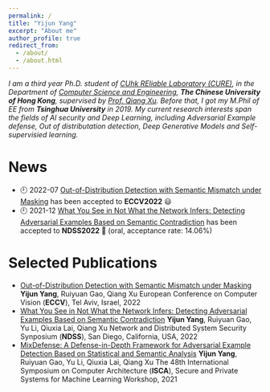 ```yaml
---
permalink: /
title: "Yijun Yang"
excerpt: "About me"
author_profile: true
redirect_from: 
  - /about/
  - /about.html
---
```

*I am a third year Ph.D. student of [CUhk REliable Laboratory (CURE)](https://cure-lab.github.io/), in the Department of [Computer Science and Engineering](https://www.cse.cuhk.edu.hk/), **The Chinese University of Hong Kong**, supervised by [Prof. Qiang Xu](https://scholar.google.com/citations?user=eSiKPqUAAAAJ&hl=zh-CN). Before that, I got my M.Phil of EE from **Tsinghua University** in 2019. My current research interests span the fields of AI security and Deep Learning, including Adversarial Example defense, Out of distributation detection, Deep Generative Models and Self-supervisied learning.* 



News
======
- 🕘 2022-07 [Out-of-Distribution Detection with Semantic Mismatch under Masking](https://arxiv.org/abs/2208.00446) has been accepted to **ECCV2022** 😃
- 🕘 2021-12 [What You See in Not What the Network Infers: Detecting Adversarial Examples Based on Semantic Contradiction](https://arxiv.org/abs/2201.09650) has been accepted to **NDSS2022** 👏 (oral, acceptance rate: 14.06%)



Selected Publications
=====
- [Out-of-Distribution Detection with Semantic Mismatch under Masking](https://arxiv.org/abs/2208.00446)
**Yijun Yang**, Ruiyuan Gao, Qiang Xu
European Conference on Computer Vision (**ECCV**), Tel Aviv, Israel, 2022
- [What You See in Not What the Network Infers: Detecting Adversarial Examples Based on Semantic Contradiction](https://arxiv.org/abs/2201.09650)
**Yijun Yang**, Ruiyuan Gao, Yu Li, Qiuxia Lai, Qiang Xu
Network and Distributed System Security Synposium (**NDSS**), San Diego, California, USA, 2022
- [MixDefense: A Defense-in-Depth Framework for Adversarial Example Detection Based on Statistical and Semantic Analysis](https://arxiv.org/abs/2104.10076)
**Yijun Yang**, Ruiyuan Gao, Yu Li, Qiuxia Lai, Qiang Xu
The 48th International Symposium on Computer Architecture (**ISCA**), Secure and Private Systems for Machine Learning Workshop, 2021
